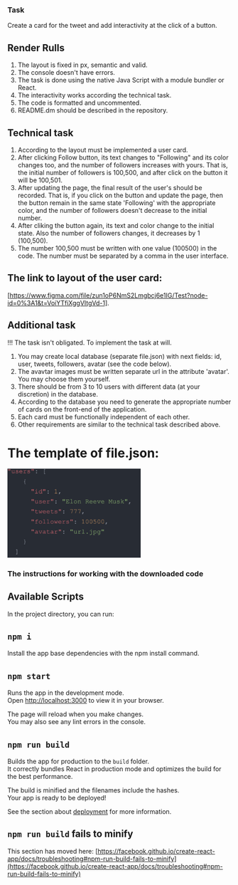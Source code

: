 ### Task

Create a card for the tweet and add interactivity at the click of a button.

## Render Rulls

1. The layout is fixed in px, semantic and valid.
2. The console doesn't have errors.
3. The task is done using the native Java Script with a module bundler or React.
4. The interactivity works according the technical task.
5. The code is formatted and uncommented.
6. README.dm should be described in the repository.

## Technical task

1. According to the layout must be implemented a user card.
2. After clicking Follow button,
its text changes to "Following" and its color changes too,
and the number of followers increases with yours.
That is, the initial number of followers is 100,500,
and after click on the button it will be 100,501.
3. After updating the page, the final result of the user's should be recorded.
That is, if you click on the button and update the page,
then the button remain in the same state 'Following' with the appropriate color,
and the number of followers doesn't decrease to the initial number.
4. After cliking the button again, its text and color change to the initial state.
Also the number of followers changes, it decreases by 1 (100,500).
5. The number 100,500 must be written with one value (100500) in the code.
The number must be separated by a comma in the user interface.

## The link to layout of the user card:

[https://www.figma.com/file/zun1oP6NmS2Lmgbcj6e1IG/Test?node-id=0%3A1&t=VoiYTfiXggVItgVd-1].

## Additional task

!!! The task isn't obligated.
To implement the task at will.

1. You may create local database (separate file.json) with next fields:
id, user, tweets, followers, avatar (see the code below).
2. The avavtar images must be written separate url in the attribute 'avatar'.
You may choose them yourself.
3. There should be from 3 to 10 users with different data (at your discretion) in the database.
4. According to the database you need to generate the appropriate number of cards
on the front-end of the application.
5. Each card must be functionally independent of each other.
6. Other requirements are similar to the technical task described above.

# The template of file.json:
<img src='assets/json-file.png' alt='object of the database' width='300px'/>

### The instructions for working with the downloaded code
## Available Scripts

In the project directory, you can run:
## `npm i`

Install the app base dependencies with the npm install command.
## `npm start`

Runs the app in the development mode.\
Open [http://localhost:3000](http://localhost:3000) to view it in your browser.

The page will reload when you make changes.\
You may also see any lint errors in the console.

## `npm run build`

Builds the app for production to the `build` folder.\
It correctly bundles React in production mode and optimizes the build for the best performance.

The build is minified and the filenames include the hashes.\
Your app is ready to be deployed!

See the section about [deployment](https://facebook.github.io/create-react-app/docs/deployment) for more information.

## `npm run build` fails to minify

This section has moved here: [https://facebook.github.io/create-react-app/docs/troubleshooting#npm-run-build-fails-to-minify](https://facebook.github.io/create-react-app/docs/troubleshooting#npm-run-build-fails-to-minify)

